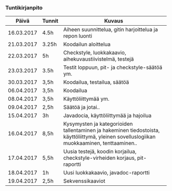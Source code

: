 ﻿### Tuntikirjanpito
Päivä | Tunnit | Kuvaus
--------------- | ----- | ------
16.03.2017 | 4.5h | Aiheen suunnittelua, gitin harjoittelua ja repon luonti
21.03.2017 | 3.25h | Koodailun aloittelua
22.03.2017 | 5h | Checkstyle, luokkakaavio, aihekuvaustiivistelmä, testejä
23.03.2017 | 3.5h | Testit loppuun, pit- ja checkstyle-säätöä ym.
30.03.2017 | 3,5h | Koodailua, testailua, säätöä
06.04.2017 | 3,5h | Koodailua
08.04.2017 | 3,5h | Käyttöliittymää ym.
09.04.2017 | 2,5h | Säätöä ja jotai..
15.04.2017 | 3h | Javadocia, käyttöliittymää ja hajoilua
16.04.2017 | 8,5h | Kysymysten ja kategorioiden tallentaminen ja hakeminen tiedostoista, käyttöliittymä, yleinen sovelluslogiikan muokkaaminen, tenttaaminen..
17.04.2017 | 5,5h | Uusia testejä, koodin korjailua, checkstyle-virheiden korjaus, pit-raportti
18.04.2017 | 1h | Uusi luokkakaavio, javadoc-raportti
19.04.2017 | 2,5h | Sekvenssikaaviot
